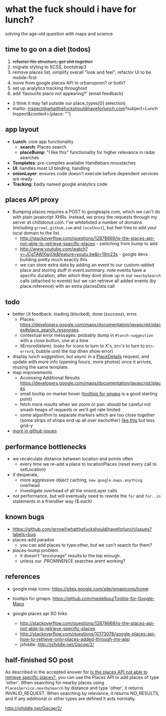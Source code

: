 # what the fuck should i have for lunch?
solving the age-old question with maps and science

## time to go on a diet (todos)
1. ~~refactor file structure, get shit together~~
1. migrate styling to SCSS, bootstrap3
1. remove places list, simplify overall "look and feel", refactor UI to be mobile-first
1. move from google places API to urbanspoon? or both?
1. set up analytics tracking throughout
1. add 'favourite place not appearing?' (email feedback)
  * (i think it may fall outside our place_types[0] selection)
  * mailto: inspect@whatthefuckshouldihaveforlunch.com?subject=Lunch Inspect&content={place: ""}

## app layout
- **Lunch**: core app functionality
  - **search**: Places search
  - **placeBump**: "I like this" functionality for higher relevance in radar searches
- **Templates**: pre-compiles available Handlebars moustaches
- **UI**: handles most UI binding, handling
- **onionLayer**: ensures code doesn't execute before dependent services are ready
- **Tracking**: badly named google analytics code

## places API proxy
- Bumping places requires a POST to googleapis.com, which we can't do with plain javascript XHRs. Instead, we proxy the requests through my server at chillidonut.com. I've whitelisted a number of domains (including `grrowl.github.com` and `localhost`), but feel free to add your local domain to the list.
  - http://stackoverflow.com/questions/12878669/is-the-places-api-not-able-to-retrieve-specific-places - switching from bump to add
  - http://www.youtube.com/watch?v=JCgTAWXwjOk&feature=youtu.be&t=19m23s - google devs building pretty much exactly this
  - we can store extra data by adding an event to our custom-added place and storing stuff in event.summary. note events have a specific duration, after which they dont show up in our `nearbySearch` calls (attached to events) but we can retrieve all added events (by place.reference) with an extra placesData call

## todo
- better UI feedback: loading (blocked), done (success), error.
  - Places: <https://developers.google.com/maps/documentation/javascript/places#place_search_responses>
  - contextual error messages: probably dump in `#lunch-suggestion` with a close button, one at a time
  - itErrored(elem): looks for icons to turn to X's, `btn`'s to turn to `btn-error`s, bubble until the top (then show error)
- display lunch suggestion, but async in a [PlaceDetails](https://developers.google.com/maps/documentation/javascript/places#place_details_results) request, and update with more info (opening hours, more photos) once it arrives, reusing the same template.
- map improvements
  - Accessing Additional Results <https://developers.google.com/maps/documentation/javascript/places>
  - small tooltip on marker hover ([tooltips for gmaps](https://github.com/medelbou/Tooltip-for-Google-Maps) is a good starting point)
  - fetch more results when we zoom or pan. should be careful not smash heaps of requests or we'll get rate limited
  - some algorithm to separate markers which are too close together (some strips of shops end up all over eachother) [like this](http://www.optimit.hr/blog/-/blogs/optimizing-icon-position-with-google-maps-api) but less grid-y
- [more in github issues](https://github.com/grrowl/whatthefuckshouldihaveforlunch/issues?labels=enhancement)

## performance bottlenecks
- we recalculate distance between location and points often
  - every time we re-add a place to locationPlaces (reset every call to setLocation)
- if desperate,
  - more aggressive object caching, `new google.maps.anything` overhead
  - investigate overhead of all the onionLayer calls
- not performance, but will eventually need to rewrite the `for` and `for..in` statements in a friendlier way ($.each)

## known bugs
- <https://github.com/grrowl/whatthefuckshouldihaveforlunch/issues?labels=bug>
- places-add paradox
  - you can add places to type:other, but we can't search for them?
- places-bump problem
  - it doesn't "encourage" results to the top enough.
  - unless our .PROMINENCE searches arent working?

## references
- google map icons: <https://sites.google.com/site/gmapicons/home>
- tooltips for gmaps: <https://github.com/medelbou/Tooltip-for-Google-Maps>

- google places api SO links
  - http://stackoverflow.com/questions/12878669/is-the-places-api-not-able-to-retrieve-specific-places
  - http://stackoverflow.com/questions/10173078/google-places-api-how-to-retrieve-only-places-added-through-my-app
  - jsfiddle: http://jsfiddle.net/Gqcqe/2/


## half-finished SO post
  As described in the accepted answer for [Is the places API not able to retrieve specific places?](http://stackoverflow.com/a/12907945/894361), you can use the Places API to add places of type 'other'. When searching for nearby places using `PlacesService.nearbySearch` by distance and type 'other', it returns INVALID_REQUEST. When searching by relevance, it returns NO_RESULTS, and if any additional or other types are defined it acts normally.

  http://jsfiddle.net/Gqcqe/2/
